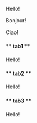 <!-- tabs:start -->

<!-- tab:English -->

Hello!

<!-- tab:French -->

Bonjour!

<!-- tab:Italian -->

Ciao!

<!-- tabs:end -->








<!-- tabs:start -->

#### ** tab1 **

Hello!

#### ** tab2 **

Hello!

#### ** tab3 **

Hello!

<!-- tabs:end -->
